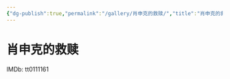 ```yaml
---
{"dg-publish":true,"permalink":"/gallery/肖申克的救赎/","title":"肖申克的救赎","created":"2025-06-16T14:31:18.571+08:00"}
---
```



# 肖申克的救赎

IMDb: tt0111161
